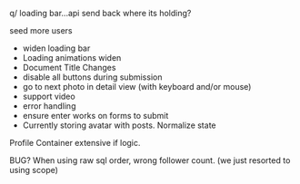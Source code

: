 q/ loading bar...api send back where its holding?

seed more users

* widen loading bar
* Loading animations widen
* Document Title Changes
* disable all buttons during submission
* go to next photo in detail view (with keyboard and/or mouse)
* support video
* error handling
* ensure enter works on forms to submit
* Currently storing avatar with posts. Normalize state

Profile Container extensive if logic.

BUG? When using raw sql order, wrong follower count. (we just resorted to using scope)
